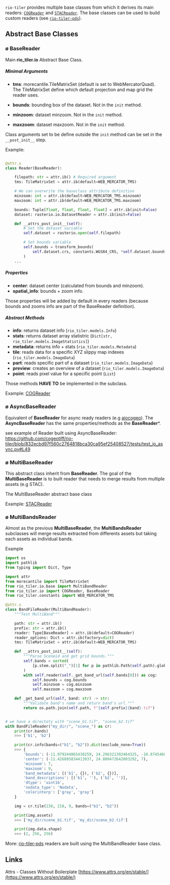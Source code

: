 
`rio-tiler` provides multiple base classes from which it derives its main readers: [`COGReader`](/readers/#cogreader) and [`STACReader`](/readers/#stacreader). The base classes can be used to build custom readers (see [`rio-tiler-pds`](https://github.com/cogeotiff/rio-tiler-pds)).

## Abstract Base Classes

### ø BaseReader

Main **rio_tiler.io** Abstract Base Class.

##### Minimal Arguments

- **tms**: morecantile.TileMatrixSet (default is set to WebMercatorQuad). The TileMatrixSet define which default projection and map grid the reader uses.

- **bounds**: bounding box of the dataset. Not in the `init` method.
- **minzoom**: dataset minzoom. Not in the `init` method.
- **maxzoom**: dataset maxzoom. Not in the `init` method.

Class arguments set to be define outside the `init` method can be set in the `__post_init__` step.

Example:
```python

@attr.s
class Reader(BaseReader):

    filepath: str = attr.ib() # Required argument
    tms: TileMatrixSet = attr.ib(default=WEB_MERCATOR_TMS)

    # We can overwrite the baseclass attribute definition
    minzoom: int = attr.ib(default=WEB_MERCATOR_TMS.minzoom)
    maxzoom: int = attr.ib(default=WEB_MERCATOR_TMS.maxzoom)

    bounds: Tuple[float, float, float, float] = attr.ib(init=False)
    dataset: rasterio.io.DatasetReader = attr.ib(init=False)

    def __attrs_post_init__(self):
        # Set the dataset variable
        self.dataset = rasterio.open(self.filepath)

        # Set bounds variable
        self.bounds = transform_bounds(
            self.dataset.crs, constants.WGS84_CRS, *self.dataset.bounds, densify_pts=21
        )
    ...
```

##### Properties

- **center**: dataset center (calculated from bounds and minzoom).
- **spatial_info**: bounds + zoom info.

Those properties will be added by default in every readers (because bounds and zooms info are part of the BaseReader definition).

##### Abstract Methods

- **info**: returns dataset info (`rio_tiler.models.Info`)
- **stats**: returns dataset array statistric (`Dict[str, rio_tiler.models.ImageStatistics]`)
- **metadata**: returns info + stats (`rio_tiler.models.Metadata`)
- **tile**: reads data for a specific XYZ slippy map indexes (`rio_tiler.models.ImageData`)
- **part**: reads specific part of a dataset (`rio_tiler.models.ImageData`)
- **preview**: creates an overview of a dataset (`rio_tiler.models.ImageData`)
- **point**: reads pixel value for a specific point (`List`)

Those methods **HAVE TO** be implemented in the subclass.

Example: [COGReader](/readers/#cogreader)

### ø AsyncBaseReader

Equivalent of **BaseReader** for async ready readers (e.g [aiocogeo](https://github.com/geospatial-jeff/aiocogeo)). The **AsyncBaseReader** has the same properties/methods as the **BaseReader***.

see example of Reader built using AsyncBaseReader: https://github.com/cogeotiff/rio-tiler/blob/832ecbd97f560c2764818bca30ca95ef25408527/tests/test_io_async.py#L49

### ø MultiBaseReader

This abstract class inherit from **BaseReader**. The goal of the **MultiBaseReader** is to built reader that needs to merge results from multiple assets (e.g STAC).

The MultiBaseReader abstract base class

Example: [STACReader](/readers/#stacreader)

### ø MultiBandsReader

Almost as the previous **MultiBaseReader**, the **MultiBandsReader** subclasses will merge results extracted from differents assets but taking each assets as individual bands.

Example

```python
import os
import pathlib
from typing import Dict, Type

import attr
from morecantile import TileMatrixSet
from rio_tiler.io.base import MultiBandReader
from rio_tiler.io import COGReader, BaseReader
from rio_tiler.constants import WEB_MERCATOR_TMS

@attr.s
class BandFileReader(MultiBandReader):
    """Test MultiBand"""

    path: str = attr.ib()
    prefix: str = attr.ib()
    reader: Type[BaseReader] = attr.ib(default=COGReader)
    reader_options: Dict = attr.ib(factory=dict)
    tms: TileMatrixSet = attr.ib(default=WEB_MERCATOR_TMS)

    def __attrs_post_init__(self):
        """Parse Sceneid and get grid bounds."""
        self.bands = sorted(
            [p.stem.split("_")[1] for p in pathlib.Path(self.path).glob(f"*{self.prefix}*.tif")]
        )
        with self.reader(self._get_band_url(self.bands[0])) as cog:
            self.bounds = cog.bounds
            self.minzoom = cog.minzoom
            self.maxzoom = cog.maxzoom

    def _get_band_url(self, band: str) -> str:
        """Validate band's name and return band's url."""
        return os.path.join(self.path, f"{self.prefix}{band}.tif")


# we have a directoty with "scene_b1.tif", "scene_b2.tif"
with BandFileReader("my_dir/", "scene_") as cr:
    print(cr.bands)
    >>> ['b1', 'b2']

    print(cr.info(bands=("b1", "b2")).dict(exclude_none=True))
    >>> {
        'bounds': (-11.979244865430259, 24.296321392464325, -10.874546803397614, 25.304623891542263),
        'center': (-11.426895834413937, 24.800472642003292, 7),
        'minzoom': 7,
        'maxzoom': 9,
        'band_metadata': [('b1', {}), ('b2', {})],
        'band_descriptions': [('b1', ''), ('b2', '')],
        'dtype': 'uint16',
        'nodata_type': 'Nodata',
        'colorinterp': ['gray', 'gray']
    }

    img = cr.tile(238, 218, 9, bands=("b1", "b2"))

    print(img.assets)
    >>> ['my_dir/scene_b1.tif', 'my_dir/scene_b2.tif']

    print(img.data.shape)
    >>> (2, 256, 256)
```

More: [rio-tiler-pds](https://github.com/cogeotiff/rio-tiler-pds) readers are built using the MultiBandReader base class.

## Links

Attrs - Classes Without Boilerplate [https://www.attrs.org/en/stable/](https://www.attrs.org/en/stable/)
